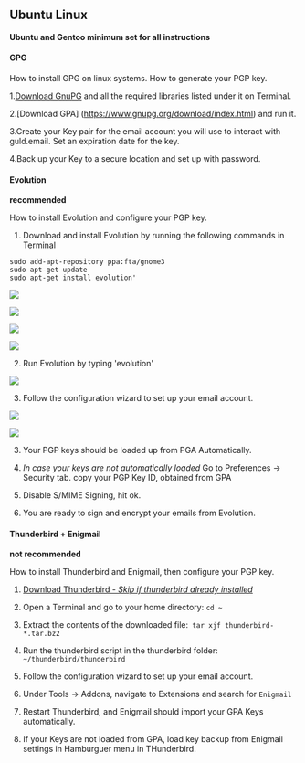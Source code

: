 ## Ubuntu Linux

**Ubuntu and Gentoo minimum set for all instructions**

#### GPG

How to install GPG on linux systems. How to generate your PGP key.

1.[Download GnuPG](https://www.gnupg.org/download/index.html) and all the required libraries listed under it on Terminal.

2.[Download GPA] (https://www.gnupg.org/download/index.html) and run it.

3.Create your Key pair for the email account you will use to interact with guld.email. Set an expiration date for the key.

4.Back up your Key to a secure location and set up with password.



#### Evolution

**recommended**


How to install Evolution and configure your PGP key.

1. Download and install Evolution by running the following commands in Terminal 

``` 
sudo add-apt-repository ppa:fta/gnome3
sudo apt-get update
sudo apt-get install evolution'
```

![](http://guld.email/pgp_installations/Linux_Evo_1.PNG)

![](http://guld.email/pgp_installations/Linux_Evo_2.PNG)

![](http://guld.email/pgp_installations/Linux_Evo_3.PNG)

![](http://guld.email/pgp_installations/Linux_Evo_4.PNG)

2. Run Evolution by typing 'evolution'

![](http://guld.email/pgp_installations/Linux_Evo_5.PNG)


3. Follow the configuration wizard to set up your email account. 

![](http://guld.email/pgp_installations/Linux_Evo_6.PNG)

![](http://guld.email/pgp_installations/Linux_Evo_7.PNG)

3. Your PGP keys should be loaded up from PGA Automatically.

4. _In case your keys are not automatically loaded_ Go to Preferences -> Security tab. copy your PGP Key ID, obtained from GPA



5. Disable S/MIME Signing, hit ok.

6. You are ready to sign and encrypt your emails from Evolution.


#### Thunderbird + Enigmail

**not recommended**

How to install Thunderbird and Enigmail, then configure your PGP key.

1. [Download Thunderbird - _Skip if thunderbird already installed_](https://www.mozilla.org/en-US/thunderbird/)

2. Open a Terminal and go to your home directory: `cd ~`


3. Extract the contents of the downloaded file:` tar xjf thunderbird-*.tar.bz2`

4. Run the thunderbird script in the thunderbird folder: `~/thunderbird/thunderbird`

5. Follow the configuration wizard to set up your email account.

6. Under Tools -> Addons, navigate to Extensions and search for `Enigmail`

7. Restart Thunderbird, and Enigmail should import your GPA Keys automatically. 

8. If your Keys are not loaded from GPA, load key backup from Enigmail settings in Hamburguer menu in THunderbird. 
